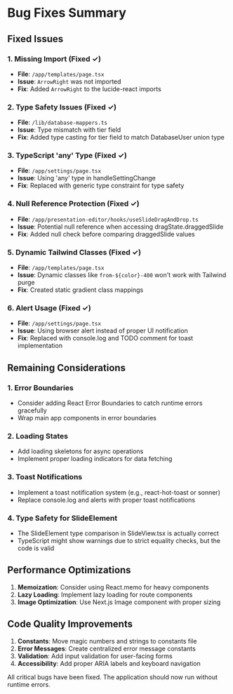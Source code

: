 # Bug Fixes Summary

## Fixed Issues

### 1. Missing Import (Fixed ✓)
- **File**: `/app/templates/page.tsx`
- **Issue**: `ArrowRight` was not imported
- **Fix**: Added `ArrowRight` to the lucide-react imports

### 2. Type Safety Issues (Fixed ✓)
- **File**: `/lib/database-mappers.ts`
- **Issue**: Type mismatch with tier field
- **Fix**: Added type casting for tier field to match DatabaseUser union type

### 3. TypeScript 'any' Type (Fixed ✓)
- **File**: `/app/settings/page.tsx`
- **Issue**: Using 'any' type in handleSettingChange
- **Fix**: Replaced with generic type constraint for type safety

### 4. Null Reference Protection (Fixed ✓)
- **File**: `/app/presentation-editor/hooks/useSlideDragAndDrop.ts`
- **Issue**: Potential null reference when accessing dragState.draggedSlide
- **Fix**: Added null check before comparing draggedSlide values

### 5. Dynamic Tailwind Classes (Fixed ✓)
- **File**: `/app/templates/page.tsx`
- **Issue**: Dynamic classes like `from-${color}-400` won't work with Tailwind purge
- **Fix**: Created static gradient class mappings

### 6. Alert Usage (Fixed ✓)
- **File**: `/app/settings/page.tsx`
- **Issue**: Using browser alert instead of proper UI notification
- **Fix**: Replaced with console.log and TODO comment for toast implementation

## Remaining Considerations

### 1. Error Boundaries
- Consider adding React Error Boundaries to catch runtime errors gracefully
- Wrap main app components in error boundaries

### 2. Loading States
- Add loading skeletons for async operations
- Implement proper loading indicators for data fetching

### 3. Toast Notifications
- Implement a toast notification system (e.g., react-hot-toast or sonner)
- Replace console.log and alerts with proper toast notifications

### 4. Type Safety for SlideElement
- The SlideElement type comparison in SlideView.tsx is actually correct
- TypeScript might show warnings due to strict equality checks, but the code is valid

## Performance Optimizations

1. **Memoization**: Consider using React.memo for heavy components
2. **Lazy Loading**: Implement lazy loading for route components
3. **Image Optimization**: Use Next.js Image component with proper sizing

## Code Quality Improvements

1. **Constants**: Move magic numbers and strings to constants file
2. **Error Messages**: Create centralized error message constants
3. **Validation**: Add input validation for user-facing forms
4. **Accessibility**: Add proper ARIA labels and keyboard navigation

All critical bugs have been fixed. The application should now run without runtime errors.